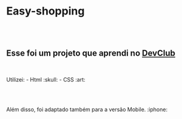 <h1>Easy-shopping</h1>
<br>
<br>
<h2>Esse foi um projeto que aprendi no <a href="https://rodolfomori.com.br/devclub">DevClub</a></h2>
<br>
<p>Utilizei:
  - Html :skull:
  - CSS :art:
</p>
<br>
<br>
<p>Além disso, foi adaptado também para a versão Mobile. :iphone:</p>
